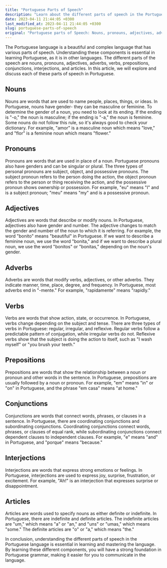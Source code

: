 ```yaml
---
title: "Portuguese Parts of Speech"
description: "Learn about the different parts of speech in the Portuguese language: nouns, pronouns, adjectives, adverbs, verbs, prepositions, conjunctions, interjections, and articles."
date: 2023-04-11 21:44:05 +0300
last_modified_at: 2023-04-11 21:44:05 +0300
slug: portuguese-parts-of-speech
original: "Portuguese parts of Speech: Nouns, pronouns, adjectives, adverbs, verbs, prepositions, conjunctions, interjections, articles"
---
```

The Portuguese language is a beautiful and complex language that has various parts of speech. Understanding these components is essential in learning Portuguese, as it is in other languages. The different parts of the speech are nouns, pronouns, adjectives, adverbs, verbs, prepositions, conjunctions, interjections, and articles. In this article, we will explore and discuss each of these parts of speech in Portuguese.

## Nouns
Nouns are words that are used to name people, places, things, or ideas. In Portuguese, nouns have gender- they can be masculine or feminine. To determine the gender of a noun, you need to look at its ending. If the ending is "-o," the noun is masculine; if the ending is "-a," the noun is feminine. Some nouns do not follow this rule, so it's always good to check your dictionary. For example, "amor" is a masculine noun which means "love," and "flor" is a feminine noun which means "flower."

## Pronouns
Pronouns are words that are used in place of a noun. Portuguese pronouns also have genders and can be singular or plural. The three types of personal pronouns are subject, object, and possessive pronouns. The subject pronoun refers to the person doing the action, the object pronoun refers to the person or thing receiving the action, and the possessive pronoun shows ownership or possession. For example, "eu" means "I" and is a subject pronoun; "meu" means "my" and is a possessive pronoun.

## Adjectives
Adjectives are words that describe or modify nouns. In Portuguese, adjectives also have gender and number. The adjective changes to match the gender and number of the noun to which it is referring. For example, the word "bonito" means "beautiful" in Portuguese. If we want to describe a feminine noun, we use the word "bonita," and if we want to describe a plural noun, we use the word "bonitos" or "bonitas," depending on the noun's gender.

## Adverbs
Adverbs are words that modify verbs, adjectives, or other adverbs. They indicate manner, time, place, degree, and frequency. In Portuguese, most adverbs end in "-mente." For example, "rapidamente" means "rapidly."

## Verbs
Verbs are words that show action, state, or occurrence. In Portuguese, verbs change depending on the subject and tense. There are three types of verbs in Portuguese: regular, irregular, and reflexive. Regular verbs follow a predictable pattern of conjugation, while irregular verbs do not. Reflexive verbs show that the subject is doing the action to itself, such as "I wash myself" or "you brush your teeth."

## Prepositions
Prepositions are words that show the relationship between a noun or pronoun and other words in the sentence. In Portuguese, prepositions are usually followed by a noun or pronoun. For example, "em" means "in" or "on" in Portuguese, and the phrase "em casa" means "at home."

## Conjunctions
Conjunctions are words that connect words, phrases, or clauses in a sentence. In Portuguese, there are coordinating conjunctions and subordinating conjunctions. Coordinating conjunctions connect words, phrases, or clauses of equal rank, while subordinating conjunctions connect dependent clauses to independent clauses. For example, "e" means "and" in Portuguese, and "porque" means "because."

## Interjections
Interjections are words that express strong emotions or feelings. In Portuguese, interjections are used to express joy, surprise, frustration, or excitement. For example, "Ah!" is an interjection that expresses surprise or disappointment.

## Articles
Articles are words used to specify nouns as either definite or indefinite. In Portuguese, there are indefinite and definite articles. The indefinite articles are "um," which means "a" or "an," and "uns" or "umas," which means "some." The definite articles are "o" or "a," which means "the."

In conclusion, understanding the different parts of speech in the Portuguese language is essential in learning and mastering the language. By learning these different components, you will have a strong foundation in Portuguese grammar, making it easier for you to communicate in the language.